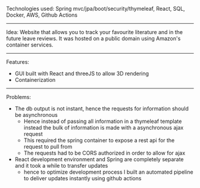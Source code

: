 Technologies used: Spring mvc/jpa/boot/security/thymeleaf, React, SQL, Docker, AWS, Github Actions

---
Idea: Website that allows you to track your favourite literature and in the future leave reviews. It was hosted on a public domain using Amazon's container services. 

---
Features:
- GUI built with React and threeJS to allow 3D rendering
- Containerization

---
Problems:
- The db output is not instant, hence the requests for information should be asynchronous
  - Hence instead of passing all information in a thymeleaf template instead the bulk of information is made with a asynchronous ajax request
  - This required the spring container to expose a rest api for the request to pull from
  - The requests had to be CORS authorized in order to allow for ajax
- React development environment and Spring are completely separate and it took a while to transfer updates
  - hence to optimize development process I built an automated pipeline to deliver updates instantly using github actions

